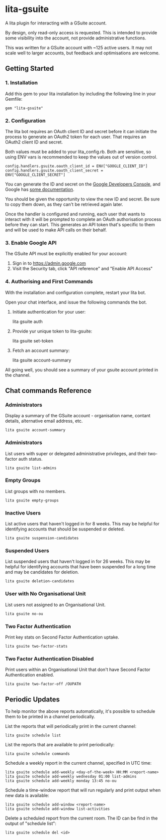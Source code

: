 # lita-gsuite

A lita plugin for interacting with a GSuite account.

By design, only read-only access is requested. This is intended to provide some visibility
into the account, not provide administrative functions.

This was written for a GSuite account with ~125 active users. It may not scale
well to larger accounts, but feedback and optimisations are welcome.

## Getting Started

### 1. Installation

Add this gem to your lita installation by including the following line in your Gemfile:

    gem "lita-gsuite"

### 2. Configuration

The lita bot requires an OAuth client ID and secret before it can initiate
the process to generate an OAuth2 token for each user. That requires an OAuth2
client ID and secret.

Both values must be added to your lita\_config.rb. Both are sensitive, so using
ENV vars is recommended to keep the values out of version control.

    config.handlers.gsuite.oauth_client_id = ENV["GOOGLE_CLIENT_ID"]
    config.handlers.gsuite.oauth_client_secret = ENV["GOOGLE_CLIENT_SECRET"]

You can generate the ID and secret on the [Google Developers
Console](https://console.developers.google.com/), and Google has [some
documentation](https://developers.google.com/identity/protocols/OAuth2).

You should be given the opportunity to view the new ID and secret. Be sure to copy them
down, as they can't be retrieved again later.

Once the handler is configured and running, each user that wants to interact with it
will be prompted to complete an OAuth authorisation process before they can start. This
generates an API token that's specific to them and will be used to make API calls on
their behalf.

### 3. Enable Google API

The GSuite API must be explicitly enabled for your account:

1. Sign in to https://admin.google.com
2. Visit the Security tab, click "API reference" and "Enable API Access"

### 4. Authorising and First Commands

With the installation and configuration complete, restart your lita bot.

Open your chat interface, and issue the following commands the bot.

1. Initiate authentication for your user:

    lita gsuite auth

2. Provide yur unique token to lita-gsuite:

    lita gsuite set-token <token-generated-in-previous-step>

3. Fetch an account summary:

    lita gsuite account-summary

All going well, you should see a summary of your gsuite account printed in the channel.

## Chat commands Reference

### Administrators

Display a summary of the GSuite account - organisation name, contant details,
alternative email address, etc.

    lita gsuite account-summary

### Administrators

List users with super or delegated administrative privileges, and their two-factor
auth status.

    lita gsuite list-admins

### Empty Groups

List groups with no members.

    lita gsuite empty-groups

### Inactive Users

List active users that haven't logged in for 8 weeks.  This may be helpful for
identifying accounts that should be suspended or deleted.

    lita gsuite suspension-candidates

### Suspended Users

List suspended users that haven't logged in for 26 weeks. This may be helpful
for identifying accounts that have been suspended for a long time and may be
candidates for deletion.

    lita gsuite deletion-candidates

### User with No Organisational Unit

List users not assigned to an Organisational Unit.

    lita gsuite no-ou

### Two Factor Authentication

Print key stats on Second Factor Authentication uptake.

    lita gsuite two-factor-stats

### Two Factor Authentication Disabled

Print users within an Organisational Unit that don't have Second Factor Authentication enabled.

    lita gsuite two-factor-off /OUPATH

## Periodic Updates

To help monitor the above reports automatically, it's possible to schedule them to be printed in
a channel periodically.

List the reports that will periodically print in the current channel:

    lita gsuite schedule list

List the reports that are available to print periodically:

    lita gsuite schedule commands

Schedule a weekly report in the current channel, specified in UTC time:

    lita gsuite schedule add-weekly <day-of-the-week> HH:MM <report-name>
    lita gsuite schedule add-weekly wednesday 01:00 list-admins
    lita gsuite schedule add-weekly monday 13:45 no-ou

Schedule a time-window report that will run regularly and print output when
new data is available:

    lita gsuite schedule add-window <report-name>
    lita gsuite schedule add-window list-activities

Delete a scheduled report from the current room. The ID can be find in the
output of "schedule list":

    lita gsuite schedule del <id>
